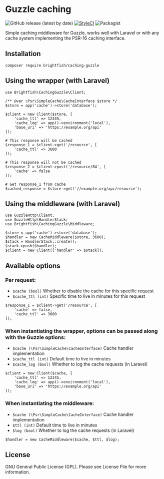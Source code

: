 # Guzzle caching

![GitHub release (latest by date)](https://img.shields.io/github/v/release/brightfish-be/caching-guzzle?color=blue&label=Latest%20version&style=flat-square)
[![StyleCI](https://styleci.io/repos/175029173/shield)](https://styleci.io/repos/175029173)
![Packagist](https://img.shields.io/packagist/dt/brightfish/caching-guzzle?label=Total%20downloads&style=flat-square)


Simple caching middleware for Guzzle, works well with Laravel or with any cache system 
implementing the PSR-16 caching interface.  

## Installation
```
composer require brightfish/caching-guzzle
```

## Using the wrapper (with Laravel)
```
use Brightfish\CachingGuzzle\Client;

/** @var \Psr\SimpleCache\CacheInterface $store */
$store = app('cache')->store('database');

$client = new Client($store, [
    'cache_ttl' => 12345,
    'cache_log' => app()->environment('local'),
    'base_uri' => 'https://example.org/api'
]);

# This response will be cached
$response_1 = $client->get('/resource', [
    'cache_ttl' => 3600
]);

# This response will not be cached
$response_2 = $client->post('/resource/84', [
    'cache' => false
]);

# Get response_1 from cache
$cached_response = $store->get('//example.org/api/resource');
```

## Using the middleware (with Laravel)
```
use GuzzleHttp\Client;
use GuzzleHttp\HandlerStack;
use Brightfish\CachingGuzzle\Middleware;

$store = app('cache')->store('database');
$handler = new CacheMiddleware($store, 3600);
$stack = HandlerStack::create();
$stack->push($handler);
$client = new Client(['handler' => $stack]);
```

## Available options

### Per request:

- `$cache (bool)` Whether to disable the cache for this specific request
- `$cache_ttl (int)` Specific time to live in minutes for this request

```
$response_1 = $client->get('/resource', [
    'cache' => false,
    'cache_ttl' => 3600
]);
```

### When instantiating the wrapper, options can be passed along with the Guzzle options:  

- `$cache (\Psr\SimpleCache\CacheInterface)` Cache handler implementation
- `$cache_ttl (int)` Default time to live in minutes
- `$cache_log (bool)` Whether to log the cache requests (in Laravel)  

```
$client = new Client($cache, [
    'cache_ttl' => 12345,
    'cache_log' => app()->environment('local'),
    'base_uri' => 'https://example.org/api'
]);
```

### When instantiating the middleware:  

- `$cache (\Psr\SimpleCache\CacheInterface)` Cache handler implementation
- `$ttl (int)` Default time to live in minutes
- `$log (bool)` Whether to log the cache requests (in Laravel)  

```
$handler = new CacheMiddleware($cache, $ttl, $log);
```

## License
GNU General Public License (GPL). Please see License File for more information.

